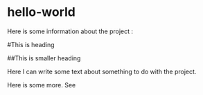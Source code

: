 hello-world
===========

Here is some information about the project :

#This is heading

##This is smaller heading

Here I can write some text about something to do with the project.

Here is some more.
See
